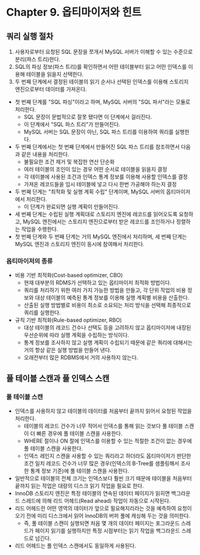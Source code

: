 # Chapter 9. 옵티마이저와 힌트

## 쿼리 실행 절차
1. 사용자로부터 요청된 SQL 문장을 쪼개서 MySQL 서버가 이해할 수 있는 수준으로 분리(파스 트리)한다.
2. SQL의 파싱 정보(파스 트리)를 확인하면서 어떤 테이블부터 읽고 어떤 인덱스를 이용해 테이블을 읽을지 선택한다.
3. 두 번째 단계에서 결정된 테이블의 읽기 순서나 선택된 인덱스를 이용해 스토리지 엔진으로부터 데이터를 가져온다.

* 첫 번째 단계를 "SQL 파싱"이라고 하며, MySQL 서버의 "SQL 파서"라는 모듈로 처리한다.
  * SQL 문장이 문법적으로 잘못 됐다면 이 단계에서 걸러진다.
  * 이 단계에서 "SQL 파스 트리"가 만들어진다.
  * MySQL 서버는 SQL 문장이 아닌, SQL 파스 트리를 이용하여 쿼리를 실행한다.
* 두 번째 단계에서는 첫 번째 단계에서 만들어진 SQL 파스 트리를 참조하면서 다음과 같은 내용을 처리한다.
  * 불필요한 조건 제거 및 복잡한 연산 단순화
  * 여러 테이블의 조인이 있는 경우 어떤 순서로 테이블을 읽을지 결정
  * 각 테이블에 사용된 조건과 인덱스 통계 정보를 이용해 사용할 인덱스를 결정
  * 가져온 레코드들을 임시 테이블에 넣고 다시 한번 가공해야 하는지 결정
* 두 번째 단계는 "최적화 및 실행 계획 수립" 단계이며, MySQL 서버의 옵티마이저에서 처리한다.
  * 이 단계가 완료되면 실행 계획이 만들어진다.
* 세 번째 단계는 수립된 실행 계획대로 스토리지 엔진에 레코드를 읽어오도록 요청하고, MySQL 엔진에서는 스토리지 엔진으로부터 받은 레코드를 조인하거나 정렬하는 작업을 수행한다.
* 첫 번째 단계와 두 번째 단계는 거의 MySQL 엔진에서 처리하며, 세 번째 단계는 MySQL 엔진과 스토리지 엔진이 동시에 참여해서 처리한다.

### 옵티마이저의 종류
* 비용 기반 최적화(Cost-based optimizer, CBO)
  * 현재 대부분의 RDMS가 선택하고 있는 옵티마이저 최적화 방법이다.
  * 쿼리를 처리하기 위한 여러 가지 가능한 방법을 만들고, 각 단위 작업의 비용 정보와 대상 테이블의 예측된 통계 정보를 이용해 실행 계획별 비용을 산출한다.
  * 산출된 실행 방법별로 비용이 최소로 소요되는 처리 방식을 선택해 최종적으로 쿼리를 실행한다.
* 규칙 기반 최적화(Rule-based optimizer, RBO)
  * 대상 테이블의 레코드 건수나 선택도 등을 고려하지 않고 옵티마이저에 내장된 우선순위에 따라 실행 계획을 수립하는 방식이다.
  * 통계 정보를 조사하지 않고 실행 계획이 수립되기 때문에 같은 쿼리에 대해서는 거의 항상 같은 실행 방법을 만들어 낸다.
  * 오래전부터 많은 RDBMS에서 거의 사용하지 않는다.

## 풀 테이블 스캔과 풀 인덱스 스캔

### 풀 테이블 스캔
* 인덱스를 사용하지 않고 테이블의 데이터를 처음부터 끝까지 읽어서 요청된 작업을 처리한다.
  * 테이블의 레코드 건수가 너무 적어서 인덱스를 통해 읽는 것보다 풀 테이블 스캔이 더 빠른 경우에 풀 테이블 스캔을 사용한다.
  * WHERE 절이나 ON 절에 인덱스를 이용할 수 있는 적절한 조건이 없는 경우에 풀 테이블 스캔을 사용한다.
  * 인덱스 레인지 스캔을 사용할 수 있는 쿼리라고 하더라도 옵티마이저가 판단한 조건 일치 레코드 건수가 너무 많은 경우(인덱스의 B-Tree를 샘플링해서 조사한 통계 정보 기준)에 풀 테이블 스캔을 사용한다.
* 일반적으로 테이블의 전체 크기는 인덱스보다 훨씬 크기 때문에 테이블을 처음부터 끝까지 읽는 작업은 대량의 디스크 읽기 작업을 필요로 한다.
* InnoDB 스토리지 엔진은 특정 테이블의 연속된 데이터 페이지가 읽히면 백그라운드 스레드에 의해 리드 어헤드(Read ahead) 작업이 자동으로 시작된다.
* 리드 어헤드란 어떤 영역의 데이터가 앞으로 필요해지리라는 것을 예측하여 요청이 오기 전에 미리 디스크에서 읽어 InnoDB의 버퍼 풀에 캐싱해 두는 것을 의미한다.
  * 즉, 풀 테이블 스캔이 실행되면 처음 몇 개의 데이터 페이지는 포그라운드 스레드가 페이지 읽기를 실행하지만 특정 시점부터는 읽기 작업을 백그라운드 스레드로 넘긴다.
* 리드 어헤드는 풀 인덱스 스캔에서도 동일하게 사용된다.
